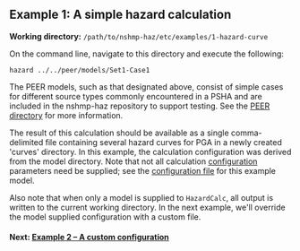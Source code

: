 Example 1: A simple hazard calculation
--------------------------------------

__Working directory:__ `/path/to/nshmp-haz/etc/examples/1-hazard-curve`

On the command line, navigate to this directory and execute the following:

```Shell
hazard ../../peer/models/Set1-Case1
```

The PEER models, such as that designated above, consist of simple cases for different source types commonly encountered in a PSHA and are included in the nshmp-haz repository to support testing. See the [PEER directory](../../peer/) for more information.

The result of this calculation should be available as a single comma-delimited file containing several hazard curves for PGA in a newly created 'curves' directory. In this example, the calculation configuration was derived from the model directory. Note that not all calculation [configuration](https://github.com/usgs/nshmp-haz/wiki/Configuration) parameters need be supplied; see the [configuration file](../../peer/models/Set1-Case1/config.json) for this example model.

Also note that when only a model is supplied to `HazardCalc`, all output is written to the current working directory. In the next example, we'll override the model supplied configuration with a custom file.

#### Next: [Example 2 – A custom configuration](../2-custom-config)

